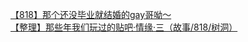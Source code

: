 [【818】那个还没毕业就结婚的gay哥呦～](http://tieba.baidu.com/p/3731826140?see_lz=1&pn=)   
[【整理】那些年我们玩过的贴吧·情缘·三（故事/818/树洞）](http://tieba.baidu.com/p/3731447271?see_lz=1&pn=)   
